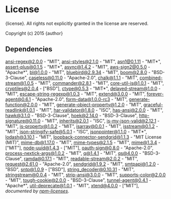 # License

{license}. All rights not explicitly granted in the license are reserved.

Copyright (c) 2015 {author}

## Dependencies
[ansi-regex@2.0.0](&quot;git+https://github.com/sindresorhus/ansi-regex&quot;) - &quot;MIT&quot;, [ansi-styles@2.1.0](&quot;git+https://github.com/chalk/ansi-styles&quot;) - &quot;MIT&quot;, [asn1@0.1.11](&quot;https://github.com/mcavage/node-asn1&quot;) - &quot;MIT*&quot;, [assert-plus@0.1.5](&quot;git+https://github.com/mcavage/node-assert-plus&quot;) - &quot;MIT*&quot;, [async@1.4.2](&quot;git+https://github.com/caolan/async&quot;) - &quot;MIT&quot;, [aws-sign2@0.5.0](&quot;git+https://github.com/mikeal/aws-sign&quot;) - &quot;Apache*&quot;, [bl@1.0.0](&quot;git+https://github.com/rvagg/bl&quot;) - &quot;MIT&quot;, [bluebird@2.9.34](&quot;https://github.com/petkaantonov/bluebird&quot;) - &quot;MIT&quot;, [boom@2.8.0](&quot;https://github.com/hapijs/boom&quot;) - &quot;BSD-3-Clause&quot;, [caseless@0.11.0](&quot;git+https://github.com/mikeal/caseless&quot;) - &quot;Apache-2.0&quot;, [chalk@1.1.1](&quot;git+https://github.com/chalk/chalk&quot;) - &quot;MIT&quot;, [combined-stream@1.0.5](&quot;https://github.com/felixge/node-combined-stream&quot;) - &quot;MIT&quot;, [commander@2.8.1](&quot;git+https://github.com/tj/commander.js&quot;) - &quot;MIT&quot;, [core-util-is@1.0.1](&quot;https://github.com/isaacs/core-util-is&quot;) - &quot;MIT&quot;, [cryptiles@2.0.4](&quot;https://github.com/hapijs/cryptiles&quot;) - [&quot;BSD&quot;], [ctype@0.5.3](&quot;git+https://github.com/rmustacc/node-ctype&quot;) - &quot;MIT*&quot;, [delayed-stream@1.0.0](&quot;https://github.com/felixge/node-delayed-stream&quot;) - &quot;MIT&quot;, [escape-string-regexp@1.0.3](&quot;git+https://github.com/sindresorhus/escape-string-regexp&quot;) - &quot;MIT&quot;, [extend@3.0.0](&quot;git+https://github.com/justmoon/node-extend&quot;) - &quot;MIT&quot;, [forever-agent@0.6.1](&quot;git+https://github.com/mikeal/forever-agent&quot;) - &quot;Apache-2.0&quot;, [form-data@1.0.0-rc3](&quot;https://github.com/form-data/form-data&quot;) - &quot;MIT&quot;, [generate-function@2.0.0](&quot;git+https://github.com/mafintosh/generate-function&quot;) - &quot;MIT&quot;, [generate-object-property@1.2.0](&quot;git+https://github.com/mafintosh/generate-object-property&quot;) - &quot;MIT&quot;, [graceful-readlink@1.0.1](&quot;https://github.com/zhiyelee/graceful-readlink&quot;) - &quot;MIT&quot;, [har-validator@1.8.0](&quot;git+https://github.com/ahmadnassri/har-validator&quot;) - &quot;ISC&quot;, [has-ansi@2.0.0](&quot;git+https://github.com/sindresorhus/has-ansi&quot;) - &quot;MIT&quot;, [hawk@3.1.0](&quot;https://github.com/hueniverse/hawk&quot;) - &quot;BSD-3-Clause&quot;, [hoek@2.14.0](&quot;https://github.com/hapijs/hoek&quot;) - &quot;BSD-3-Clause&quot;, [http-signature@0.11.0](&quot;https://github.com/joyent/node-http-signature&quot;) - &quot;MIT&quot;, [inherits@2.0.1](&quot;https://github.com/isaacs/inherits&quot;) - &quot;ISC&quot;, [is-my-json-valid@2.12.1](&quot;git+https://github.com/mafintosh/is-my-json-valid&quot;) - &quot;MIT&quot;, [is-property@1.0.2](&quot;https://github.com/mikolalysenko/is-property&quot;) - &quot;MIT&quot;, [isarray@0.0.1](&quot;https://github.com/juliangruber/isarray&quot;) - &quot;MIT&quot;, [isstream@0.1.2](&quot;git+https://github.com/rvagg/isstream&quot;) - &quot;MIT&quot;, [json-stringify-safe@5.0.1](&quot;https://github.com/isaacs/json-stringify-safe&quot;) - &quot;ISC&quot;, [jsonpointer@1.1.0](&quot;git+ssh://git@github.com/janl/node-jsonpointer&quot;) - &quot;MIT*&quot;, [lodash@3.10.1](&quot;git+https://github.com/lodash/lodash&quot;) - &quot;MIT&quot;, [loopback-connector-sendgrid@1.1.3](&quot;https://github.com/Cellarise/loopback-connector-sendgrid&quot;) - &quot;MIT License (MIT)&quot;, [mime-db@1.17.0](&quot;git+https://github.com/jshttp/mime-db&quot;) - &quot;MIT&quot;, [mime-types@2.1.5](&quot;git+https://github.com/jshttp/mime-types&quot;) - &quot;MIT&quot;, [mime@1.3.4](&quot;git+https://github.com/broofa/node-mime&quot;) - [&quot;MIT&quot;], [node-uuid@1.4.3](&quot;git+https://github.com/broofa/node-uuid&quot;) - [&quot;MIT&quot;], [oauth-sign@0.8.0](&quot;git+https://github.com/mikeal/oauth-sign&quot;) - &quot;Apache-2.0&quot;, [process-nextick-args@1.0.2](&quot;git+https://github.com/calvinmetcalf/process-nextick-args&quot;) - &quot;MIT&quot;, [q@1.4.1](&quot;https://github.com/kriskowal/q&quot;) - &quot;MIT&quot;, [qs@4.0.0](&quot;git+https://github.com/hapijs/qs&quot;) - &quot;BSD-3-Clause&quot;, [ramda@0.17.1](&quot;https://github.com/ramda/ramda&quot;) - &quot;MIT&quot;, [readable-stream@2.0.2](&quot;https://github.com/nodejs/readable-stream&quot;) - &quot;MIT&quot;, [request@2.61.0](&quot;git+https://github.com/request/request&quot;) - &quot;Apache-2.0&quot;, [sendgrid@1.9.2](&quot;https://github.com/sendgrid/sendgrid-nodejs&quot;) - &quot;MIT&quot;, [smtpapi@1.2.0](&quot;https://github.com/sendgrid/smtpapi-nodejs&quot;) - &quot;BSD&quot;, [sntp@1.0.9](&quot;https://github.com/hueniverse/sntp&quot;) - [&quot;BSD&quot;], [string_decoder@0.10.31](&quot;https://github.com/rvagg/string_decoder&quot;) - &quot;MIT&quot;, [stringstream@0.0.4](&quot;git+https://github.com/mhart/StringStream&quot;) - &quot;MIT&quot;, [strip-ansi@3.0.0](&quot;git+https://github.com/sindresorhus/strip-ansi&quot;) - &quot;MIT&quot;, [supports-color@2.0.0](&quot;git+https://github.com/chalk/supports-color&quot;) - &quot;MIT&quot;, [tough-cookie@2.0.0](&quot;https://github.com/SalesforceEng/tough-cookie&quot;) - &quot;BSD-3-Clause&quot;, [tunnel-agent@0.4.1](&quot;git+https://github.com/mikeal/tunnel-agent&quot;) - &quot;Apache*&quot;, [util-deprecate@1.0.1](&quot;https://github.com/TooTallNate/util-deprecate&quot;) - &quot;MIT&quot;, [xtend@4.0.0](&quot;https://github.com/Raynos/xtend&quot;) - [&quot;MIT&quot;], 
*documented by [npm-licenses](http://github.com/AceMetrix/npm-license.git)*.